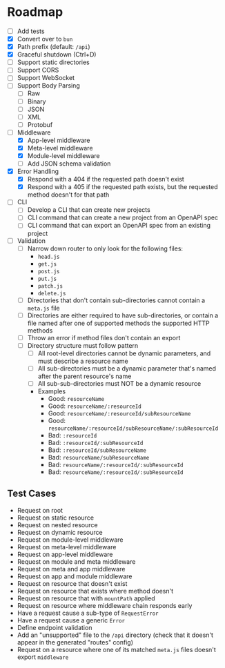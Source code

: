 # Roadmap

- [ ] Add tests
- [x] Convert over to `bun`
- [x] Path prefix (default: `/api`)
- [x] Graceful shutdown (Ctrl+D)
- [ ] Support static directories
- [ ] Support CORS
- [ ] Support WebSocket
- [ ] Support Body Parsing
  - [ ] Raw
  - [ ] Binary
  - [ ] JSON
  - [ ] XML
  - [ ] Protobuf
- [ ] Middleware
  - [x] App-level middleware
  - [x] Meta-level middleware
  - [x] Module-level middleware
  - [ ] Add JSON schema validation
- [x] Error Handling
  - [x] Respond with a 404 if the requested path doesn't exist
  - [x] Respond with a 405 if the requested path exists, but the requested method doesn't for that path
- [ ] CLI
  - [ ] Develop a CLI that can create new projects
  - [ ] CLI command that can create a new project from an OpenAPI spec
  - [ ] CLI command that can export an OpenAPI spec from an existing project
- [ ] Validation
  - [ ] Narrow down router to only look for the following files:
    - `head.js`
    - `get.js`
    - `post.js`
    - `put.js`
    - `patch.js`
    - `delete.js`
  - [ ] Directories that don't contain sub-directories cannot contain a `meta.js` file
  - [ ] Directories are either required to have sub-directories, or contain a file named after one of supported methods
  the supported HTTP methods
  - [ ] Throw an error if method files don't contain an export
  - [ ] Directory structure must follow pattern
    - [ ] All root-level directories cannot be dynamic parameters, and must describe a resource name
    - [ ] All sub-directories must be a dynamic parameter that's named after the parent resource's name
    - [ ] All sub-sub-directories must NOT be a dynamic resource
    - Examples
      - Good: `resourceName`
      - Good: `resourceName/:resourceId`
      - Good: `resourceName/:resourceId/subResourceName`
      - Good: `resourceName/:resourceId/subResourceName/:subResourceId`
      - Bad: `:resourceId`
      - Bad: `:resourceId/:subResourceId`
      - Bad: `:resourceId/subResourceName`
      - Bad: `resourceName/subResourceName`
      - Bad: `resourceName/:resourceId/:subResourceId`
      - Bad: `resourceName/:resourceId/:subResourceId`

## Test Cases

- Request on root
- Request on static resource
- Request on nested resource
- Request on dynamic resource
- Request on module-level middleware
- Request on meta-level middleware
- Request on app-level middleware
- Request on module and meta middleware
- Request on meta and app middleware
- Request on app and module middleware
- Request on resource that doesn't exist
- Request on resource that exists where method doesn't
- Request on resource that with `mountPath` applied
- Request on resource where middleware chain responds early
- Have a request cause a sub-type of `RequestError`
- Have a request cause a generic `Error`
- Define endpoint validation
- Add an "unsupported" file to the `/api` directory (check that it doesn't appear in the generated "routes" config)
- Request on a resource where one of its matched `meta.js` files doesn't export `middleware`